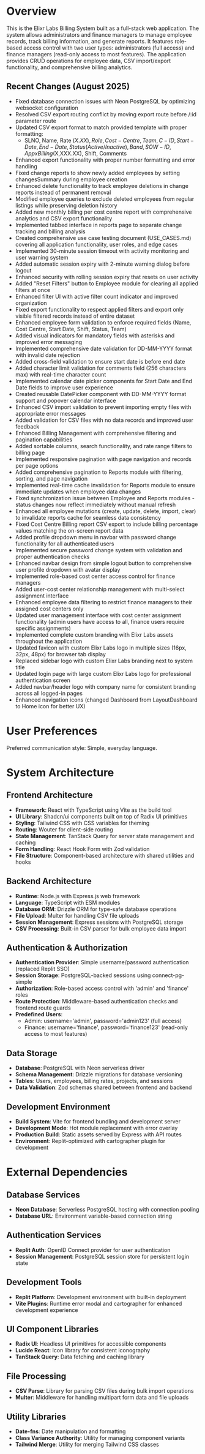 # Overview

This is the Elixr Labs Billing System built as a full-stack web application. The system allows administrators and finance managers to manage employee records, track billing information, and generate reports. It features role-based access control with two user types: administrators (full access) and finance managers (read-only access to most features). The application provides CRUD operations for employee data, CSV import/export functionality, and comprehensive billing analytics.

## Recent Changes (August 2025)
- Fixed database connection issues with Neon PostgreSQL by optimizing websocket configuration
- Resolved CSV export routing conflict by moving export route before /:id parameter route
- Updated CSV export format to match provided template with proper formatting:
  - SLNO, Name, Rate ($X.XX), Role, Cost-Centre, Team, C-ID, Start-Date, End-Date, Status (Active/Inactive), Band, SOW-ID, Appx Billing ($X,XXX.XX), Shift, Comments
- Enhanced export functionality with proper number formatting and error handling
- Fixed change reports to show newly added employees by setting changesSummary during employee creation
- Enhanced delete functionality to track employee deletions in change reports instead of permanent removal
- Modified employee queries to exclude deleted employees from regular listings while preserving deletion history
- Added new monthly billing per cost centre report with comprehensive analytics and CSV export functionality
- Implemented tabbed interface in reports page to separate change tracking and billing analysis
- Created comprehensive use case testing document (USE_CASES.md) covering all application functionality, user roles, and edge cases
- Implemented 30-minute session timeout with activity monitoring and user warning system
- Added automatic session expiry with 2-minute warning dialog before logout
- Enhanced security with rolling session expiry that resets on user activity
- Added "Reset Filters" button to Employee module for clearing all applied filters at once
- Enhanced filter UI with active filter count indicator and improved organization
- Fixed export functionality to respect applied filters and export only visible filtered records instead of entire dataset
- Enhanced employee form validation to enforce required fields (Name, Cost Centre, Start Date, Shift, Status, Team)
- Added visual indicators for mandatory fields with asterisks and improved error messaging
- Implemented comprehensive date validation for DD-MM-YYYY format with invalid date rejection
- Added cross-field validation to ensure start date is before end date
- Added character limit validation for comments field (256 characters max) with real-time character count
- Implemented calendar date picker components for Start Date and End Date fields to improve user experience
- Created reusable DatePicker component with DD-MM-YYYY format support and popover calendar interface
- Enhanced CSV import validation to prevent importing empty files with appropriate error messages
- Added validation for CSV files with no data records and improved user feedback
- Enhanced Billing Management with comprehensive filtering and pagination capabilities
- Added sortable columns, search functionality, and rate range filters to billing page
- Implemented responsive pagination with page navigation and records per page options
- Added comprehensive pagination to Reports module with filtering, sorting, and page navigation
- Implemented real-time cache invalidation for Reports module to ensure immediate updates when employee data changes
- Fixed synchronization issue between Employee and Reports modules - status changes now reflect immediately without manual refresh
- Enhanced all employee mutations (create, update, delete, import, clear) to invalidate reports cache for seamless data consistency
- Fixed Cost Centre Billing report CSV export to include billing percentage values matching the on-screen report data
- Added profile dropdown menu in navbar with password change functionality for all authenticated users
- Implemented secure password change system with validation and proper authentication checks
- Enhanced navbar design from simple logout button to comprehensive user profile dropdown with avatar display
- Implemented role-based cost center access control for finance managers
- Added user-cost center relationship management with multi-select assignment interface
- Enhanced employee data filtering to restrict finance managers to their assigned cost centers only
- Updated user management interface with cost center assignment functionality (admin users have access to all, finance users require specific assignments)
- Implemented complete custom branding with Elixr Labs assets throughout the application
- Updated favicon with custom Elixr Labs logo in multiple sizes (16px, 32px, 48px) for browser tab display
- Replaced sidebar logo with custom Elixr Labs branding next to system title
- Updated login page with large custom Elixr Labs logo for professional authentication screen
- Added navbar/header logo with company name for consistent branding across all logged-in pages
- Enhanced navigation icons (changed Dashboard from LayoutDashboard to Home icon for better UX)

# User Preferences

Preferred communication style: Simple, everyday language.

# System Architecture

## Frontend Architecture
- **Framework**: React with TypeScript using Vite as the build tool
- **UI Library**: Shadcn/ui components built on top of Radix UI primitives
- **Styling**: Tailwind CSS with CSS variables for theming
- **Routing**: Wouter for client-side routing
- **State Management**: TanStack Query for server state management and caching
- **Form Handling**: React Hook Form with Zod validation
- **File Structure**: Component-based architecture with shared utilities and hooks

## Backend Architecture
- **Runtime**: Node.js with Express.js web framework
- **Language**: TypeScript with ESM modules
- **Database ORM**: Drizzle ORM for type-safe database operations
- **File Upload**: Multer for handling CSV file uploads
- **Session Management**: Express sessions with PostgreSQL storage
- **CSV Processing**: Built-in CSV parser for bulk employee data import

## Authentication & Authorization
- **Authentication Provider**: Simple username/password authentication (replaced Replit SSO)
- **Session Storage**: PostgreSQL-backed sessions using connect-pg-simple
- **Authorization**: Role-based access control with 'admin' and 'finance' roles
- **Route Protection**: Middleware-based authentication checks and frontend route guards
- **Predefined Users**: 
  - Admin: username='admin', password='admin123' (full access)
  - Finance: username='finance', password='finance123' (read-only access to most features)

## Data Storage
- **Database**: PostgreSQL with Neon serverless driver
- **Schema Management**: Drizzle migrations for database versioning
- **Tables**: Users, employees, billing rates, projects, and sessions
- **Data Validation**: Zod schemas shared between frontend and backend

## Development Environment
- **Build System**: Vite for frontend bundling and development server
- **Development Mode**: Hot module replacement with error overlay
- **Production Build**: Static assets served by Express with API routes
- **Environment**: Replit-optimized with cartographer plugin for development

# External Dependencies

## Database Services
- **Neon Database**: Serverless PostgreSQL hosting with connection pooling
- **Database URL**: Environment variable-based connection string

## Authentication Services
- **Replit Auth**: OpenID Connect provider for user authentication
- **Session Management**: PostgreSQL session store for persistent login state

## Development Tools
- **Replit Platform**: Development environment with built-in deployment
- **Vite Plugins**: Runtime error modal and cartographer for enhanced development experience

## UI Component Libraries
- **Radix UI**: Headless UI primitives for accessible components
- **Lucide React**: Icon library for consistent iconography
- **TanStack Query**: Data fetching and caching library

## File Processing
- **CSV Parse**: Library for parsing CSV files during bulk import operations
- **Multer**: Middleware for handling multipart form data and file uploads

## Utility Libraries
- **Date-fns**: Date manipulation and formatting
- **Class Variance Authority**: Utility for managing component variants
- **Tailwind Merge**: Utility for merging Tailwind CSS classes
